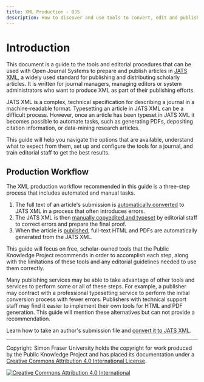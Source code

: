 ```yaml
---
title: XML Production - OJS
description: How to discover and use tools to convert, edit and publish journal articles in JATS XML.
---
```


# Introduction

This document is a guide to the tools and editorial procedures that can be used with Open Journal Systems to prepare and publish articles in [JATS XML](https://en.wikipedia.org/wiki/Journal_Article_Tag_Suite), a widely used standard for publishing and distributing scholarly articles. It is written for journal managers, managing editors or system administrators who want to produce XML as part of their publishing efforts.

JATS XML is a complex, technical specification for describing a journal in a machine-readable format. Typesetting an article in JATS XML can be a difficult process. However, once an article has been typeset in JATS XML it becomes possible to automate tasks, such as generating PDFs, depositing citation information, or data-mining research articles.

This guide will help you navigate the options that are available, understand what to expect from them, set up and configure the tools for a journal, and train editorial staff to get the best results.

## Production Workflow

The XML production workflow recommended in this guide is a three-step process that includes automated and manual tasks.

1. The full text of an article's submission is [automatically converted](./convert) to JATS XML in a process that often introduces errors.
2. The JATS XML is then [manually copyedited and typeset](./edit) by editorial staff to correct errors and prepare the final proof.
3. When the article is [published](./publish), full-text HTML and PDFs are automatically generated from the JATS XML.

This guide will focus on free, scholar-owned tools that the Public Knowledge Project recommends in order to accomplish each step, along with the limitations of these tools and any editorial guidelines needed to use them correctly.

Many publishing services may be able to take advantage of other tools and services to perform some or all of these steps. For example, a publisher may contract with a professional typesetting service to perform the initial conversion process with fewer errors. Publishers with technical support staff may find it easier to implement their own tools for HTML and PDF generation. This guide will mention these alternatives but can not provide a recommendation.

Learn how to take an author's submission file and [convert it to JATS XML](./convert).

----

Copyright: Simon Fraser University holds the copyright for work produced by the Public Knowledge Project and has placed its documentation under a [Creative Commons Attribution 4.0 International License](https://creativecommons.org/licenses/by/4.0/).

[![](https://licensebuttons.net/l/by/4.0/88x31.png "Creative Commons Attribution 4.0 International")](https://creativecommons.org/licenses/by/4.0/)
